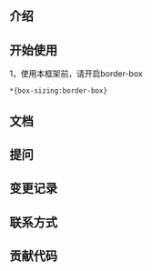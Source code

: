 ## 介绍
## 开始使用

1，使用本框架前，请开启border-box
```
*{box-sizing:border-box}
```
## 文档
## 提问
## 变更记录
## 联系方式
## 贡献代码


